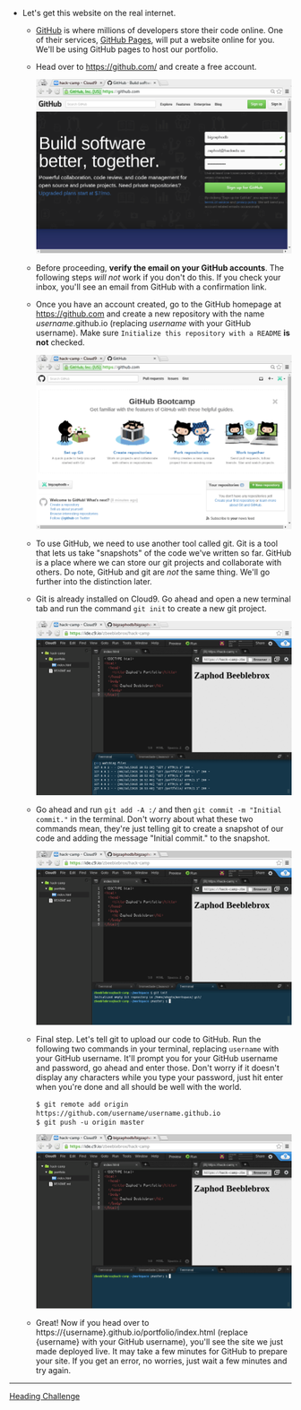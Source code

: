 - Let's get this website on the real internet.
  - [GitHub](https://github.com/) is where millions of developers store their
    code online. One of their services,
    [GitHub Pages](https://pages.github.com/), will put a website online for
    you. We'll be using GitHub pages to host our portfolio.
  - Head over to https://github.com/ and create a free account.

    ![](img/github_create_account.png)

  - Before proceeding, **verify the email on your GitHub accounts**. The
    following steps _will not_ work if you don't do this. If you check your
    inbox, you'll see an email from GitHub with a confirmation link.
  - Once you have an account created, go to the GitHub homepage at
    https://github.com and create a new repository with the name
    _username_.github.io (replacing _username_ with your GitHub username).
    Make sure `Initialize this repository with a README` **is not** checked.

    ![](img/github_create_repo.gif)

  - To use GitHub, we need to use another tool called git. Git is a tool that
    lets us take "snapshots" of the code we've written so far. GitHub is a
    place where we can store our git projects and collaborate with others. Do
    note, GitHub and git are _not_ the same thing. We'll go further into the
    distinction later.
  - Git is already installed on Cloud9. Go ahead and open a new terminal tab
    and run the command `git init` to create a new git project.

    ![](img/git_init.gif)

  - Go ahead and run `git add -A :/` and then `git commit -m "Initial
    commit."` in the terminal. Don't worry about what these two commands mean,
    they're just telling git to create a snapshot of our code and adding the
    message "Initial commit." to the snapshot.

    ![](img/git_initial_commit.gif)

  - Final step. Let's tell git to upload our code to GitHub. Run the following
    two commands in your terminal, replacing `username` with your GitHub
    username. It'll prompt you for your GitHub username and password, go ahead
    and enter those. Don't worry if it doesn't display any characters while
    you type your password, just hit enter when you're done and all should be
    well with the world.

    ```
    $ git remote add origin https://github.com/username/username.github.io
    $ git push -u origin master
    ```

    ![](img/git_initial_push.gif)

  - Great! Now if you head over to
    https://{username}.github.io/portfolio/index.html (replace {username} with
    your GitHub username), you'll see the site we just made deployed live. It
    may take a few minutes for GitHub to prepare your site. If you get an
    error, no worries, just wait a few minutes and try again.

--------------------------------------------------------------------------------

[Heading Challenge](heading_challenge.md)
